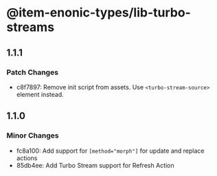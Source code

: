 # @item-enonic-types/lib-turbo-streams

## 1.1.1

### Patch Changes

- c8f7897: Remove init script from assets. Use `<turbo-stream-source>` element instead.

## 1.1.0

### Minor Changes

- fc8a100: Add support for `[method="morph"]` for update and replace actions
- 85db4ee: Add Turbo Stream support for Refresh Action
